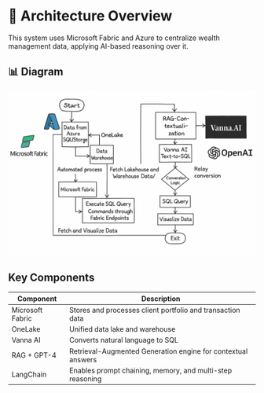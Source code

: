 # 🧠 Architecture Overview

This system uses Microsoft Fabric and Azure to centralize wealth management data, applying AI-based reasoning over it.

## 📊 Diagram

![Architecture](https://github.com/wbgreen0405/Financial-Reporting-Agent/blob/dev/assets/A_flowchart_diagram_in_a_hand-drawn_style_illustra.png?raw=true)

## Key Components

| Component         | Description |
|------------------|-------------|
| Microsoft Fabric | Stores and processes client portfolio and transaction data |
| OneLake          | Unified data lake and warehouse |
| Vanna AI         | Converts natural language to SQL |
| RAG + GPT-4      | Retrieval-Augmented Generation engine for contextual answers |
| LangChain        | Enables prompt chaining, memory, and multi-step reasoning |
